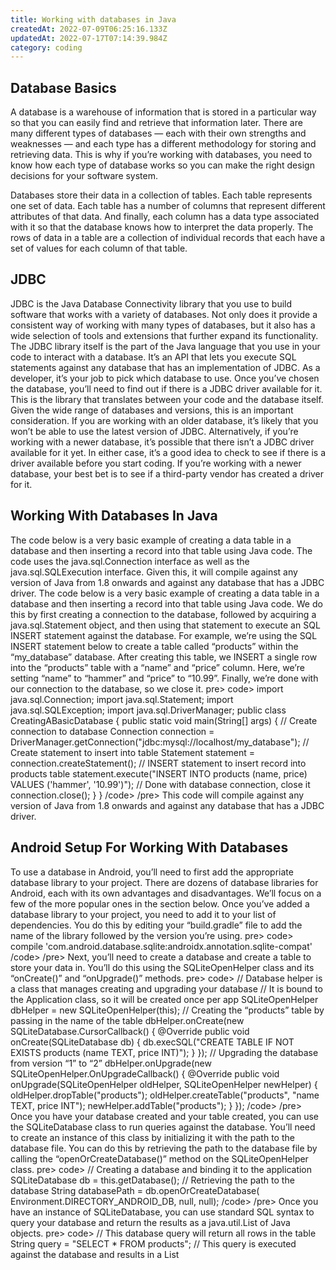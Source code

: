 ```yaml
---
title: Working with databases in Java
createdAt: 2022-07-09T06:25:16.133Z
updatedAt: 2022-07-17T07:14:39.984Z
category: coding
---
```


## Database Basics

A database is a warehouse of information that is stored in a particular way so that you can easily find and retrieve that information later. There are many different types of databases — each with their own strengths and weaknesses — and each type has a different methodology for storing and retrieving data. This is why if you’re working with databases, you need to know how each type of database works so you can make the right design decisions for your software system.

Databases store their data in a collection of tables. Each table represents one set of data. Each table has a number of columns that represent different attributes of that data. And finally, each column has a data type associated with it so that the database knows how to interpret the data properly. The rows of data in a table are a collection of individual records that each have a set of values for each column of that table.

## JDBC

JDBC is the Java Database Connectivity library that you use to build software that works with a variety of databases. Not only does it provide a consistent way of working with many types of databases, but it also has a wide selection of tools and extensions that further expand its functionality. The JDBC library itself is the part of the Java language that you use in your code to interact with a database. It’s an API that lets you execute SQL statements against any database that has an implementation of JDBC. As a developer, it’s your job to pick which database to use. Once you’ve chosen the database, you’ll need to find out if there is a JDBC driver available for it. This is the library that translates between your code and the database itself. Given the wide range of databases and versions, this is an important consideration. If you are working with an older database, it’s likely that you won’t be able to use the latest version of JDBC. Alternatively, if you’re working with a newer database, it’s possible that there isn’t a JDBC driver available for it yet. In either case, it’s a good idea to check to see if there is a driver available before you start coding. If you’re working with a newer database, your best bet is to see if a third-party vendor has created a driver for it.

## Working With Databases In Java

The code below is a very basic example of creating a data table in a database and then inserting a record into that table using Java code. The code uses the java.sql.Connection interface as well as the java.sql.SQLExecution interface. Given this, it will compile against any version of Java from 1.8 onwards and against any database that has a JDBC driver. The code below is a very basic example of creating a data table in a database and then inserting a record into that table using Java code. We do this by first creating a connection to the database, followed by acquiring a java.sql.Statement object, and then using that statement to execute an SQL INSERT statement against the database. For example, we’re using the SQL INSERT statement below to create a table called “products” within the “my_database” database. After creating this table, we INSERT a single row into the “products” table with a “name” and “price” column. Here, we’re setting “name” to “hammer” and “price” to “10.99”. Finally, we’re done with our connection to the database, so we close it. pre> code> import java.sql.Connection; import java.sql.Statement; import java.sql.SQLException; import java.sql.DriverManager; public class CreatingABasicDatabase { public static void main(String[] args) { // Create connection to database Connection connection = DriverManager.getConnection("jdbc:mysql://localhost/my_database"); // Create statement to insert into table Statement statement = connection.createStatement(); // INSERT statement to insert record into products table statement.execute("INSERT INTO products (name, price) VALUES ('hammer', '10.99')"); // Done with database connection, close it connection.close(); } } /code> /pre> This code will compile against any version of Java from 1.8 onwards and against any database that has a JDBC driver.

## Android Setup For Working With Databases

To use a database in Android, you’ll need to first add the appropriate database library to your project. There are dozens of database libraries for Android, each with its own advantages and disadvantages. We’ll focus on a few of the more popular ones in the section below. Once you’ve added a database library to your project, you need to add it to your list of dependencies. You do this by editing your “build.gradle” file to add the name of the library followed by the version you’re using. pre> code> compile 'com.android.database.sqlite:androidx.annotation.sqlite-compat' /code> /pre> Next, you’ll need to create a database and create a table to store your data in. You’ll do this using the SQLiteOpenHelper class and its “onCreate()” and “onUpgrade()” methods. pre> code> // Database helper is a class that manages creating and upgrading your database // It is bound to the Application class, so it will be created once per app SQLiteOpenHelper dbHelper = new SQLiteOpenHelper(this); // Creating the “products” table by passing in the name of the table dbHelper.onCreate(new SQLiteDatabase.CursorCallback() { @Override public void onCreate(SQLiteDatabase db) { db.execSQL("CREATE TABLE IF NOT EXISTS products (name TEXT, price INT)"); } }); // Upgrading the database from version “1” to “2” dbHelper.onUpgrade(new SQLiteOpenHelper.OnUpgradeCallback() { @Override public void onUpgrade(SQLiteOpenHelper oldHelper, SQLiteOpenHelper newHelper) { oldHelper.dropTable("products"); oldHelper.createTable("products", "name TEXT, price INT"); newHelper.addTable("products"); } }); /code> /pre> Once you have your database created and your table created, you can use the SQLiteDatabase class to run queries against the database. You’ll need to create an instance of this class by initializing it with the path to the database file. You can do this by retrieving the path to the database file by calling the “openOrCreateDatabase()” method on the SQLiteOpenHelper class. pre> code> // Creating a database and binding it to the application SQLiteDatabase db = this.getDatabase(); // Retrieving the path to the database String databasePath = db.openOrCreateDatabase( Environment.DIRECTORY_ANDROID_DB, null, null); /code> /pre> Once you have an instance of SQLiteDatabase, you can use standard SQL syntax to query your database and return the results as a java.util.List of Java objects. pre> code> // This database query will return all rows in the table String query = "SELECT * FROM products"; // This query is executed against the database and results in a List
